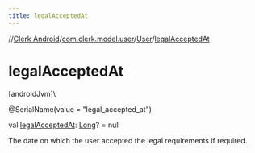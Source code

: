 ```yaml
---
title: legalAcceptedAt
---
```

//[Clerk Android](../../../index.html)/[com.clerk.model.user](../index.html)/[User](index.html)/[legalAcceptedAt](legal-accepted-at.html)



# legalAcceptedAt



[androidJvm]\




@SerialName(value = &quot;legal_accepted_at&quot;)



val [legalAcceptedAt](legal-accepted-at.html): [Long](https://kotlinlang.org/api/latest/jvm/stdlib/kotlin-stdlib/kotlin/-long/index.html)? = null



The date on which the user accepted the legal requirements if required.




